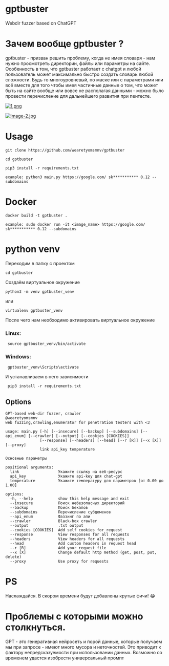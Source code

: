 # gptbuster
Webdir fuzzer based on ChatGPT


# Зачем вообще gptbuster ?

gptbuster - призван решить проблему, когда не имея словаря - нам нужно просмотреть директории, файлы или параметры на сайте. Особенность в том, что gptbuster работает с chatgpt и любой пользователь может максимально быстро создать словарь любой сложности. Будь то многоуровневый, по маске или с параметрами или всё вместе для того чтобы имея частичные данные о том, что может быть на сайте вообще или вовсе не располагая данными - можно было провести перечисление для дальнейшего развития при пентесте. 


[![1.png](https://i.postimg.cc/fT3QVTpN/1.png)](https://postimg.cc/8jV03DTK)


[![image-2.jpg](https://i.postimg.cc/W4jWtC7T/image-2.jpg)](https://postimg.cc/TK7q4kS4)



# Usage

```
git clone https://github.com/wearetyomsmnv/gptbuster
```
```
cd gptbuster
```
```
pip3 install -r requirements.txt
```

```
example: python3 main.py https://google.com/ sk*********** 0.12 --subdomains
```


# Docker

```
docker build -t gptbuster . 
```

```
example: sudo docker run -it <image_name> https://google.com/ sk*********** 0.12 --subdomains
```


# python venv

Переходим в папку с проектом
```
cd gptbuster
```

Создаём виртуальное окружение
```
python3 -m venv gptbuster_venv
```

или

```
virtualenv gptbuster_venv
```


После чего нам необходимо активировать виртуальное окружение

### Linux:
```
 source gptbuster_venv/bin/activate
```

### Windows:

```
 gptbuster_venv\Scripts\activate
```


И устанавливаем в него зависимости

```
 pip3 install -r requirements.txt
```



## Options


```
GPT-based web-dir fuzzer, crawler
@wearetyomsmnv
web fuzzing,crawling,enumerator for penetration testers with <3

usage: main.py [-h] [--insecure] [--backup] [--subdomains] [--api_enum] [--crawler] [--output] [--cookies [COOKIES]]
               [--response] [--headers] [--head] [--r [R]] [--x [X]] [--proxy]
               link api_key temperature

Основные параметры

positional arguments:
  link                 Укажите ссылку на веб-ресурс
  api_key              Укажите api-key для chat-gpt
  temperature          Укажите температуру для параметров [от 0.00 до 1.00]

options:
  -h, --help           show this help message and exit
  --insecure           Поиск небезопасных директорий
  --backup             Поиск бекапов
  --subdomains         Перечисление субдоменов
  --api_enum           Фаззинг по апи
  --crawler            Black-box crawler
  --output             .txt output
  --cookies [COOKIES]  Add self cookies for request
  --response           View responses for all requests
  --headers            View headers for all requests
  --head               Add custom headers in request head
  --r [R]              Add your request file
  --x [X]              Change default http method (get, post, put, delete)
  --proxy              Use proxy for requests

```

# PS

Наслаждайся. В скором времени будут добавлены крутые фичи! :joy:

# Проблемы с которыми можно столкнуться.

GPT - это генеративная нейросеть и порой данные, которые получаем мы при запросе - имеют много мусора и неточностей. Это приводит к фактору непредсказуемости при использовании данных. Возможно со временем удастся изобрести универсальный промпт

